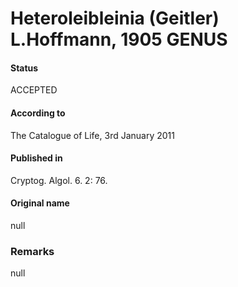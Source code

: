 # Heteroleibleinia (Geitler) L.Hoffmann, 1905 GENUS

#### Status
ACCEPTED

#### According to
The Catalogue of Life, 3rd January 2011

#### Published in
Cryptog. Algol. 6. 2: 76.

#### Original name
null

### Remarks
null